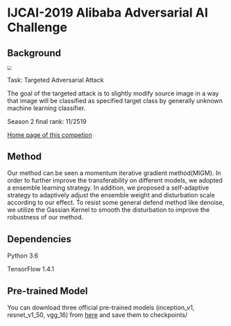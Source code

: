 # IJCAI-2019 Alibaba Adversarial AI Challenge

## Background

<img src="C:\Users\win10\Desktop\对抗样本.png" style="zoom:0.6"/>

Task: Targeted Adversarial Attack

The goal of the targeted attack is to slightly modify source image in a way that image will be classified as specified target class by generally unknown machine learning classifier.

Season 2 final rank: 11/2519

[Home page of this competion](https://tianchi.aliyun.com/competition/entrance/231701/introduction?spm=5176.12281915.0.0.71a94b15lWaznZ)

## Method

Our method can be seen a  momentum iterative  gradient method(MIGM). In order to further improve the transferability on different models, we adopted a ensemble learning strategy. In addition, we proposed a self-adaptive strategy to  adaptively adjust the ensemble weight and disturbation scale according to our effect. To  resist some general defend method like denoise, we utilize the Gassian Kernel to smooth the disturbation to improve the robustness of our  method.



## Dependencies

Python 3.6

TensorFlow 1.4.1



## Pre-trained Model 

You can download three official pre-trained models (inception_v1, resnet_v1_50, vgg_16) from [here](https://tianchi.aliyun.com/competition/entrance/231701/information) and save them to checkpoints/